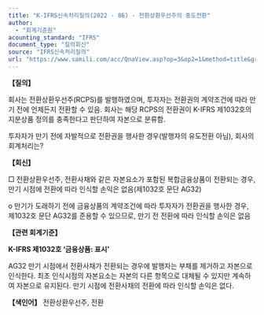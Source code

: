 ```yaml
---
title: "K-IFRS신속처리질의(2022 - 86) - 전환상환우선주의 중도전환"
author:
  - "회계기준원"
acounting_standard: "IFRS"
document_type: "질의회신"
source: "IFRS신속처리질의"
url: "https://www.samili.com/acc/QnaView.asp?op=3&op2=1&method=title&group=2124-15;1&orgcode=3&searchword=&page=7&code=K%2DIFRS%EC%8B%A0%EC%86%8D%EC%B2%98%EB%A6%AC%EC%A7%88%EC%9D%98%2D86%3A20221229"
---
```

**【질의】**

  

회사는 전환상환우선주(RCPS)를 발행하였으며, 투자자는 전환권의 계약조건에 따라 만기 전에 언제든지 전환할 수 있음. 회사는 해당 RCPS의 전환권이 K-IFRS 제1032호의 지분상품 정의를 충족한다고 판단하여 자본으로 분류함.

  

투자자가 만기 전에 자발적으로 전환권을 행사한 경우(발행자의 유도전환 아님), 회사의 회계처리는?

  
  

**【회신】**

  

□ 전환상환우선주, 전환사채와 같은 자본요소가 포함된 복합금융상품이 전환되는 경우, 만기 시점에 전환에 따라 인식할 손익은 없음(제1032호 문단 AG32)

  

o 만기가 도래하기 전에 금융상품의 계약조건에 따라 투자자가 전환권을 행사한 경우, 제1032호 문단 AG32를 준용할 수 있으므로, 만기 전 전환에 따라 인식할 손익은 없음

  
  

**【관련 회계기준】**

  

**K-IFRS 제1032호 ‘금융상품: 표시’**

  

AG32 만기 시점에서 전환사채가 전환되는 경우에 발행자는 부채를 제거하고 자본으로 인식한다. 최초 인식시점의 자본요소는 자본의 다른 항목으로 대체될 수 있지만 계속하여 자본으로 유지된다. 만기 시점에 전환사채의 전환에 따라 인식할 손익은 없다.

  
  

**【색인어】** 전환상환우선주, 전환
